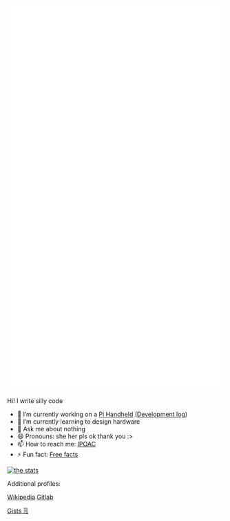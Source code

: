 ![Metrics](/github-metrics.svg)

###
Hi! I write silly code

- 🔭 I’m currently working on a [Pi Handheld](https://github.com/cinnamondev/gamepithing) ([Development log](https://cinnamondev.github.io/projects/minipie/))
- 🌱 I’m currently learning to design hardware
- 💬 Ask me about nothing
- 😄 Pronouns: she her pls ok thank you :>
- 📫 How to reach me: [IPOAC](https://datatracker.ietf.org/doc/html/rfc2549)
- ⚡ Fun fact: [Free facts](http://randomfactgenerator.net/)


[![the stats](https://github-readme-stats.vercel.app/api?username=cinnamondev&theme=shades-of-purple&show_icons=true&count_private=true)](https://github.com/anuraghazra/github-readme-stats)

Additional profiles:

[Wikipedia](https://en.wikipedia.org/wiki/User:Prompt0259)
[Gitlab](https://gitlab.com/pr0mpted)

[Gists 🗒️](https://gist.github.com/cinnamondev)

<!--
**cinnamondev/cinnamondev** is a ✨ _special_ ✨ repository because its `README.md` (this file) appears on your GitHub profile.

Here are some ideas to get you started:

- 🔭 I’m currently working on ...
- 🌱 I’m currently learning ...
- 👯 I’m looking to collaborate on ...
- 🤔 I’m looking for help with ...
- 💬 Ask me about ...
- 📫 How to reach me: ...
- 😄 Pronouns: ...
- ⚡ Fun fact: ...
-->
